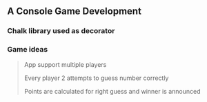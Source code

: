 ## A Console Game Development

### Chalk library used as decorator

### Game ideas
> App support multiple players
> 
> Every player 2 attempts to guess number correctly
> 
> Points are calculated for right guess and winner is announced
> 
